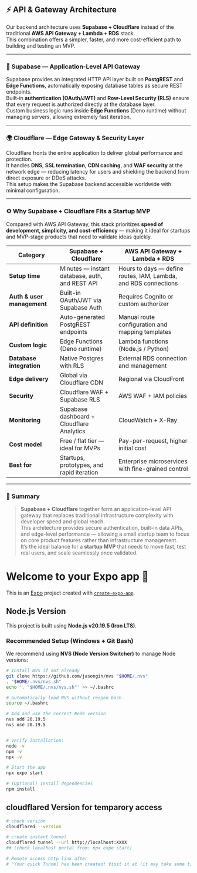 ## ⚡️ API & Gateway Architecture

Our backend architecture uses **Supabase + Cloudflare** instead of the traditional **AWS API Gateway + Lambda + RDS** stack.  
This combination offers a simpler, faster, and more cost-efficient path to building and testing an MVP.

---

### 🧩 Supabase — Application-Level API Gateway  

Supabase provides an integrated HTTP API layer built on **PostgREST** and **Edge Functions**, automatically exposing database tables as secure REST endpoints.  
Built-in **authentication (OAuth/JWT)** and **Row-Level Security (RLS)** ensure that every request is authorized directly at the database layer.  
Custom business logic runs inside **Edge Functions** (Deno runtime) without managing servers, allowing extremely fast iteration.

---

### 🌍 Cloudflare — Edge Gateway & Security Layer  

Cloudflare fronts the entire application to deliver global performance and protection.  
It handles **DNS**, **SSL termination**, **CDN caching**, and **WAF security** at the network edge — reducing latency for users and shielding the backend from direct exposure or DDoS attacks.  
This setup makes the Supabase backend accessible worldwide with minimal configuration.

---

### ⚙️ Why Supabase + Cloudflare Fits a Startup MVP  

Compared with AWS API Gateway, this stack prioritizes **speed of development, simplicity, and cost-efficiency** — making it ideal for startups and MVP-stage products that need to validate ideas quickly.

| Category | **Supabase + Cloudflare** | **AWS API Gateway + Lambda + RDS** |
|-----------|---------------------------|------------------------------------|
| **Setup time** | Minutes — instant database, auth, and REST API | Hours to days — define routes, IAM, Lambda, and RDS connections |
| **Auth & user management** | Built-in OAuth/JWT via Supabase Auth | Requires Cognito or custom authorizer |
| **API definition** | Auto-generated PostgREST endpoints | Manual route configuration and mapping templates |
| **Custom logic** | Edge Functions (Deno runtime) | Lambda functions (Node.js / Python) |
| **Database integration** | Native Postgres with RLS | External RDS connection and management |
| **Edge delivery** | Global via Cloudflare CDN | Regional via CloudFront |
| **Security** | Cloudflare WAF + Supabase RLS | AWS WAF + IAM policies |
| **Monitoring** | Supabase dashboard + Cloudflare Analytics | CloudWatch + X-Ray |
| **Cost model** | Free / flat tier — ideal for MVPs | Pay-per-request, higher initial cost |
| **Best for** | Startups, prototypes, and rapid iteration | Enterprise microservices with fine-grained control |

---

### 🚀 Summary  

> **Supabase + Cloudflare** together form an application-level API gateway that replaces traditional infrastructure complexity with developer speed and global reach.  
> This architecture provides secure authentication, built-in data APIs, and edge-level performance — allowing a small startup team to focus on core product features rather than infrastructure management.  
> It’s the ideal balance for a **startup MVP** that needs to move fast, test real users, and scale seamlessly once validated.



# Welcome to your Expo app 👋

This is an [Expo](https://expo.dev) project created with [`create-expo-app`](https://www.npmjs.com/package/create-expo-app).

## Node.js Version

This project is built using **Node.js v20.19.5 (Iron LTS)**.

### Recommended Setup (Windows + Git Bash)

We recommend using **NVS (Node Version Switcher)** to manage Node versions:

```bash
# Install NVS if not already
git clone https://github.com/jasongin/nvs "$HOME/.nvs"
. "$HOME/.nvs/nvs.sh"
echo '. "$HOME/.nvs/nvs.sh"' >> ~/.bashrc

# automatically load NVS without reopen bash
source ~/.bashrc

# Add and use the correct Node version
nvs add 20.19.5
nvs use 20.19.5


# Verify installation:
node -v
npm -v
npx -v

# Start the app
npx expo start

# (Optional) Install dependencies
npm install
```


## cloudflared Version for temparory access
```bash
# check version
cloudflared --version

# create instant tunnel
cloudflared tunnel --url http://localhost:XXXX
## (check localhost portal from: npx expo start)

# Remote access http link after 
# "Your quick Tunnel has been created! Visit it at (it may take some time to be reachable):"
```